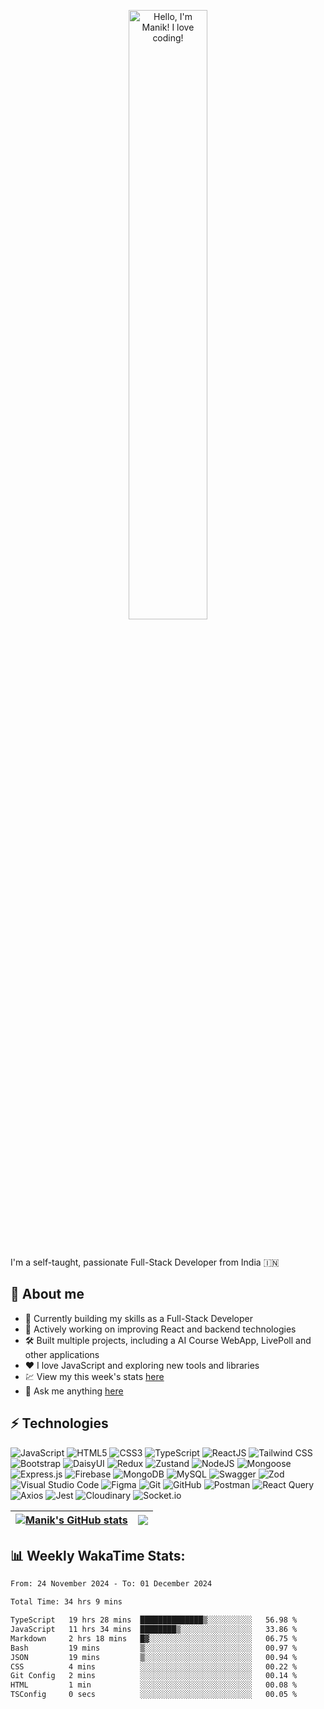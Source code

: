 <p align="center"><a href="https://github.com/ManikMaity"><img width="50%" alt="Hello, I'm Manik! I love coding!" src="https://github.com/ManikMaity/ManikMaity/assets/110734724/435689f3-b962-4e64-9e66-48de979d2494" /></a></p>

<br />

I'm a self-taught, passionate Full-Stack Developer from India 🇮🇳

## 🍃 About me

- 💼 Currently building my skills as a Full-Stack Developer  
- 🚀 Actively working on improving React and backend technologies  
- 🛠️ Built multiple projects, including a AI Course WebApp, LivePoll and other applications  
- ❤️ I love JavaScript and exploring new tools and libraries  
- 💹 View my this week's stats [here](https://wakatime.com/@manikmaity)
- 💬 Ask me anything [here](https://github.com/ManikMaity/ManikMaity/issues)

## ⚡ Technologies

![JavaScript](https://img.shields.io/badge/-JavaScript-black?style=flat-square&logo=javascript)
![HTML5](https://img.shields.io/badge/-HTML5-E34F26?style=flat-square&logo=html5&logoColor=white)
![CSS3](https://img.shields.io/badge/-CSS3-1572B6?style=flat-square&logo=css3)
![TypeScript](https://img.shields.io/badge/-TypeScript-007ACC?style=flat-square&logo=typescript)
![ReactJS](https://img.shields.io/badge/-ReactJS-black?style=flat-square&logo=react)
![Tailwind CSS](https://img.shields.io/badge/-Tailwind%20CSS-38B2AC?style=flat-square&logo=tailwind-css)
![Bootstrap](https://img.shields.io/badge/-Bootstrap-563D7C?style=flat-square&logo=bootstrap)
![DaisyUI](https://img.shields.io/badge/-DaisyUI-FF69B4?style=flat-square&logo=daisyui)
![Redux](https://img.shields.io/badge/-Redux-764ABC?style=flat-square&logo=redux)
![Zustand](https://img.shields.io/badge/-Zustand-0078D7?style=flat-square&logo=zustand)
![NodeJS](https://img.shields.io/badge/-NodeJS-black?style=flat-square&logo=node.js)
![Mongoose](https://img.shields.io/badge/-Mongoose-red?style=flat-square&logo=mongoose)
![Express.js](https://img.shields.io/badge/-Express.js-000000?style=flat-square&logo=express&logoColor=white)
![Firebase](https://img.shields.io/badge/-Firebase-FFCA28?style=flat-square&logo=firebase)
![MongoDB](https://img.shields.io/badge/-MongoDB-black?style=flat-square&logo=mongodb)
![MySQL](https://img.shields.io/badge/-MySQL-00758F?style=flat-square&logo=mysql)
![Swagger](https://img.shields.io/badge/-Swagger-85EA2D?style=flat-square&logo=swagger)
![Zod](https://img.shields.io/badge/-Zod-blue?style=flat-square&logo=zod)
![Visual Studio Code](https://img.shields.io/badge/-Visual%20Studio%20Code-007ACC?style=flat-square&logo=visual-studio-code)
![Figma](https://img.shields.io/badge/-Figma-black?style=flat-square&logo=figma)
![Git](https://img.shields.io/badge/-Git-black?style=flat-square&logo=git)
![GitHub](https://img.shields.io/badge/-GitHub-181717?style=flat-square&logo=github)
![Postman](https://img.shields.io/badge/-Postman-FF6C37?style=flat-square&logo=postman)
![React Query](https://img.shields.io/badge/-React%20Query-FF4154?style=flat-square&logo=react-query)
![Axios](https://img.shields.io/badge/-Axios-5A29E4?style=flat-square&logo=axios)
![Jest](https://img.shields.io/badge/-Jest-C21325?style=flat-square&logo=jest&logoColor=white)
![Cloudinary](https://img.shields.io/badge/-Cloudinary-4285F4?style=flat-square&logo=cloudinary)
![Socket.io](https://img.shields.io/badge/Socket.io-black?style=flat-square&logo=jest&logoColor=white)



| <a href="https://github.com/ManikMaity/github-readme-stats"><img align="center" src="https://github-readme-stats.vercel.app/api?username=ManikMaity&show_icons=true&include_all_commits=true&theme=buefy&hide_border=true" alt="Manik's GitHub stats" /></a> | <a href="https://github.com/ManikMaity/github-readme-stats"><img align="center" src="https://github-readme-stats.vercel.app/api/top-langs/?username=ManikMaity&layout=compact&theme=buefy&hide_border=true" /></a> |
| ------------- | ------------- |

## 📊 Weekly WakaTime Stats:

<!--START_SECTION:waka-->

```txt
From: 24 November 2024 - To: 01 December 2024

Total Time: 34 hrs 9 mins

TypeScript   19 hrs 28 mins  ██████████████▒░░░░░░░░░░   56.98 %
JavaScript   11 hrs 34 mins  ████████▒░░░░░░░░░░░░░░░░   33.86 %
Markdown     2 hrs 18 mins   █▓░░░░░░░░░░░░░░░░░░░░░░░   06.75 %
Bash         19 mins         ▒░░░░░░░░░░░░░░░░░░░░░░░░   00.97 %
JSON         19 mins         ▒░░░░░░░░░░░░░░░░░░░░░░░░   00.94 %
CSS          4 mins          ░░░░░░░░░░░░░░░░░░░░░░░░░   00.22 %
Git Config   2 mins          ░░░░░░░░░░░░░░░░░░░░░░░░░   00.14 %
HTML         1 min           ░░░░░░░░░░░░░░░░░░░░░░░░░   00.08 %
TSConfig     0 secs          ░░░░░░░░░░░░░░░░░░░░░░░░░   00.05 %
```

<!--END_SECTION:waka-->
